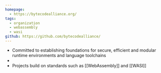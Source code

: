 ```yaml
---
homepage:
  - https://bytecodealliance.org/
tags:
  - organization
  - webassembly
  - wasi
github: https://github.com/bytecodealliance/
---
```

- Committed to establishing foundations for secure, efficient and modular runtime environments and language toolchains
- 
- Projects build on standards such as [[WebAssembly]] and [[WASI]]